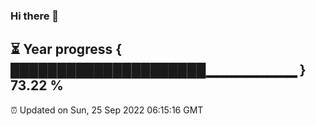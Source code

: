 ### Hi there 👋
⏳ Year progress { █████████████████████▁▁▁▁▁▁▁▁▁ } 73.22 %
---
⏰ Updated on Sun, 25 Sep 2022 06:15:16 GMT

